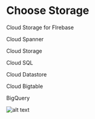 # Choose Storage
Cloud Storage for FIrebase

Cloud Spanner

Cloud Storage

Cloud SQL

Cloud Datastore

Cloud Bigtable

BigQuery

![alt text](https://cloud.google.com/images/storage-options/flowchart.svg "Logo Title Text 1")
